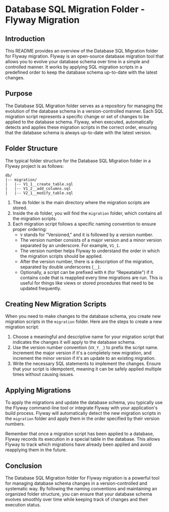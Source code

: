 # Database SQL Migration Folder - Flyway Migration

## Introduction

This README provides an overview of the Database SQL Migration folder for Flyway migration. Flyway is an open-source database migration tool that allows you to evolve your database schema over time in a simple and controlled manner. It works by applying SQL migration scripts in a predefined order to keep the database schema up-to-date with the latest changes.

## Purpose

The Database SQL Migration folder serves as a repository for managing the evolution of the database schema in a version-controlled manner. Each SQL migration script represents a specific change or set of changes to be applied to the database schema. Flyway, when executed, automatically detects and applies these migration scripts in the correct order, ensuring that the database schema is always up-to-date with the latest version.

## Folder Structure

The typical folder structure for the Database SQL Migration folder in a Flyway project is as follows:

```
db/
|-- migration/
|   |-- V1_1__create_table.sql
|   |-- V1_2__add_columns.sql
|   |-- V2_1__modify_table.sql
```

1. The `db` folder is the main directory where the migration scripts are stored.
2. Inside the `db` folder, you will find the `migration` folder, which contains all the migration scripts.
3. Each migration script follows a specific naming convention to ensure proper ordering:
   - `V` stands for "Versioned," and it is followed by a version number.
   - The version number consists of a major version and a minor version separated by an underscore. For example, `V1_1`.
   - The version number helps Flyway to understand the order in which the migration scripts should be applied.
   - After the version number, there is a description of the migration, separated by double underscores (`__`).
   - Optionally, a script can be prefixed with `R` (for "Repeatable") if it contains code that is reapplied every time migrations are run. This is useful for things like views or stored procedures that need to be updated frequently.

## Creating New Migration Scripts

When you need to make changes to the database schema, you create new migration scripts in the `migration` folder. Here are the steps to create a new migration script:

1. Choose a meaningful and descriptive name for your migration script that indicates the changes it will apply to the database schema.
2. Use the version number convention (`VX_Y__`) to prefix the script name. Increment the major version if it's a completely new migration, and increment the minor version if it's an update to an existing migration.
3. Write the necessary SQL statements to implement the changes. Ensure that your script is idempotent, meaning it can be safely applied multiple times without causing issues.

## Applying Migrations

To apply the migrations and update the database schema, you typically use the Flyway command-line tool or integrate Flyway with your application's build process. Flyway will automatically detect the new migration scripts in the `migration` folder and apply them in the order specified by their version numbers.

Remember that once a migration script has been applied to a database, Flyway records its execution in a special table in the database. This allows Flyway to track which migrations have already been applied and avoid reapplying them in the future.

## Conclusion

The Database SQL Migration folder for Flyway migration is a powerful tool for managing database schema changes in a version-controlled and systematic way. By following the naming conventions and maintaining an organized folder structure, you can ensure that your database schema evolves smoothly over time while keeping track of changes and their execution status.
